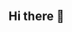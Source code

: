 ## Hi there 👋

<!--
**daffanurrafiealam/daffanurrafiealam** is a ✨ _special_ ✨ repository because its `README.md` (this file) appears on your GitHub profile.

Here are some ideas to get you started:

- 🔭 I’m currently working on SEO
- 🌱 I’m currently learning Wordpress
- 💬 Ask me about SEO & SEM
- 📫 How to reach me: [Twitter,Instagram]
- 😄 Pronouns: He/Him
- ⚡ Fun fact: I learn personal branding since 2021 but never mastering it.
-->
